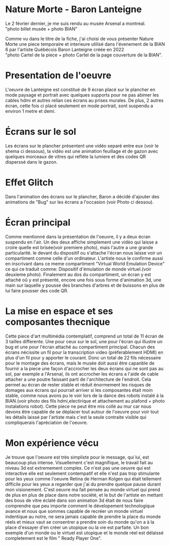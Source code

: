 # Nature Morte - Baron Lanteigne
Le 2 février dernier, je me suis rendu au musée Arsenal a montreal.  
"photo billet musée + photo BIAN"


Comme vu dans le titre de la fiche, j'ai choisi de vous présenter Nature Morte une piece temporaire et interieure utilisé dans l'évenement de la BIAN 6 par l'artiste Québécois Baron Lanteigne créée en 2022  
"photo Cartel de la piece + photo Cartel de la page couverture de la BIAN". 


# Presentation de l'oeuvre
L'oeuvre de Lanteigne est constitué de 9 écran placé sur le plancher en mode paysage et portrait avec quelques supports pour ne pas abimer les cables hdmi 
et autres relian ces écrans au prises murales. De plus, 2 autres écran, cette fois ci placé seulement en mode portrait, sont suspendu a environ 1 metre et 
demi.  

# Écrans sur le sol
Les écrans sur le plancher présentent une vidéo separé entre eux (voir le shema ci dessous), la vidéo est une animation feuillage et de gazon avec 
quelques morceaux de vitres qui reflète la lumiere et des codes QR disperssé dans le gazon.   

# Effet Glitch
Dans l'animation des écrans sur le plancher, Baron a décidé d'ajouter des animations de "Bug" sur les écrans a l'occasion (voir Photo ci dessou).  

# Écran principal
Comme mentionné dans la présentation de l'oeuvre, il y a deux écran suspendu en l'air. Un des deux affiche simplement une vidéo qui laisse a croire quelle 
est brisée(voir premiere photo), mais l'autre a une grande particularité. le devant du dispositif ou s'attache l'écran nous laisse voir un compartiment 
comme celle d'un ordinateur. L'artiste nous le confirme aussi en inscrivant dans ce meme compartiment "Virtual World Emulation Device" ce qui ce traduit 
comme: Dispositif d'émulation de monde virtuel.(voir deuxieme photo). Finalement au dos du compartiment, un écran y est attaché oû y est présenté, encore 
une fois sous forme d'animation 3d, une main sur laquelle y pousse des branches d'arbres et de buissons en plus de lui faire pousser des code QR.

# La mise en espace et ses composantes thecnique
Cette piece d'art multimédia contemplatif, comprend un total de 11 écran de 3 tailles differente. Une pour ceux sur le sol, une pour l'écran qui illustre 
un bug et une pour l'écran attaché au compartiment principal. Chacun des écrans nécissite un fil pour la transcription video (préferablement HDMI) en 
plus d'un fil pour y apporter le courant. Donc un total de 22 fils nécessaire pour le montage des écrans, mais le musée doit aussi être capanble de 
fournir a la piece une façon d'accrocher les deux écrans qui ne sont pas au sol, par exemple a l'Arsenal, ils ont accrocher les écrans a l'aide de cable 
attacher a une poutre faissant parti de l'architecture de l'endroit. Cela permet au écran de rester stable et réduit énormement les risques de domages 
aux écrans qui pourrait arriver si les composantes était moin stable, comme nous avons pu le voir lors de la dance des robots instalé à la BIAN.(voir 
photo des fils hdmi,electirique et attachement au plafond + photo instalations robot). Cette piece ne peut être mis collé au mur car nous devons être 
capable de se déplacer tout autour de l'oeuvre pour voir tout les détails laissé par l'artiste mais c'est la seule contraite visible qui compliquerais 
l'apréciation de l'oeuvre.  

# Mon expérience vécu
Je trouve que l'oeuvre est très simpliste pour le message, qui lui, est beaucoup plus intense. Visuellement c'est magnifique, le travail fait au niveau 
3d est extremement complex. Ce n'est pas une oeuvre qui est interactive elle est seulement contempatif et elle n'est pas trop stimulante pour les yeux 
comme l'oeuvre Retina de Herman Kolgen qui était tellement difficile pour les yeux a regarder que j'ai du prendre quelque pause durant mon visionement.
C'est oeuvre ma fait pensée au monde virtuel qui prend de plus en plus de place dans notre société, et le but de l'artiste en mettant des bous de vitre éclaté dans son animation 3d était de nous faire comprendre que peu importe comment le dévelopement technologique avance et nous que sommes capable de recréer un monde virtuel indentique au notre, ne sera jamais capable de prendre la place du monde réels et mieux vaut se consentrer a prendre soin du monde qu'on a à la place d'essayer d'en créer un utopique ou la vie est parfaite. Un bon exemple d'un monde ou le virtuel est utopique  et le monde réel est délaissé completement est le film " Ready Player One".



